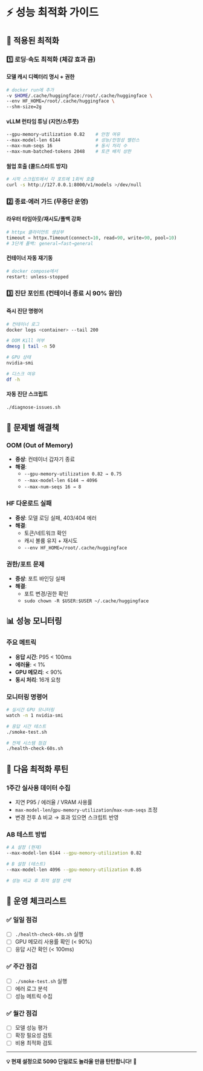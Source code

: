 # ⚡ 성능 최적화 가이드

## 🎯 **적용된 최적화**

### 1️⃣ **로딩·속도 최적화 (체감 효과 큼)**

#### **모델 캐시 디렉터리 명시 + 권한**
```bash
# docker run에 추가
-v $HOME/.cache/huggingface:/root/.cache/huggingface \
--env HF_HOME=/root/.cache/huggingface \
--shm-size=2g
```

#### **vLLM 런타임 튜닝 (지연/스루풋)**
```bash
--gpu-memory-utilization 0.82    # 안정 여유
--max-model-len 6144             # 성능/안정성 밸런스
--max-num-seqs 16                # 동시 처리 수
--max-num-batched-tokens 2048    # 토큰 배치 상한
```

#### **웜업 호출 (콜드스타트 방지)**
```bash
# 시작 스크립트에서 각 포트에 1회씩 호출
curl -s http://127.0.0.1:8000/v1/models >/dev/null
```

### 2️⃣ **종료·에러 가드 (무중단 운영)**

#### **라우터 타임아웃/재시도/폴백 강화**
```python
# httpx 클라이언트 생성부
timeout = httpx.Timeout(connect=10, read=90, write=90, pool=10)
# 3단계 폴백: general→fast→general
```

#### **컨테이너 자동 재기동**
```bash
# docker compose에서
restart: unless-stopped
```

### 3️⃣ **진단 포인트 (컨테이너 종료 시 90% 원인)**

#### **즉시 진단 명령어**
```bash
# 컨테이너 로그
docker logs <container> --tail 200

# OOM Kill 여부
dmesg | tail -n 50

# GPU 상태
nvidia-smi

# 디스크 여유
df -h
```

#### **자동 진단 스크립트**
```bash
./diagnose-issues.sh
```

## 🔧 **문제별 해결책**

### **OOM (Out of Memory)**
- **증상**: 컨테이너 갑자기 종료
- **해결**: 
  - `--gpu-memory-utilization 0.82 → 0.75`
  - `--max-model-len 6144 → 4096`
  - `--max-num-seqs 16 → 8`

### **HF 다운로드 실패**
- **증상**: 모델 로딩 실패, 403/404 에러
- **해결**: 
  - 토큰/네트워크 확인
  - 캐시 볼륨 유지 + 재시도
  - `--env HF_HOME=/root/.cache/huggingface`

### **권한/포트 문제**
- **증상**: 포트 바인딩 실패
- **해결**: 
  - 포트 변경/권한 확인
  - `sudo chown -R $USER:$USER ~/.cache/huggingface`

## 📊 **성능 모니터링**

### **주요 메트릭**
- **응답 시간**: P95 < 100ms
- **에러율**: < 1%
- **GPU 메모리**: < 90%
- **동시 처리**: 16개 요청

### **모니터링 명령어**
```bash
# 실시간 GPU 모니터링
watch -n 1 nvidia-smi

# 응답 시간 테스트
./smoke-test.sh

# 전체 시스템 점검
./health-check-60s.sh
```

## 🚀 **다음 최적화 루틴**

### **1주간 실사용 데이터 수집**
- 지연 P95 / 에러율 / VRAM 사용률
- `max-model-len`/`gpu-memory-utilization`/`max-num-seqs` 조정
- 변경 전후 Δ 비교 → 효과 있으면 스크립트 반영

### **AB 테스트 방법**
```bash
# A 설정 (현재)
--max-model-len 6144 --gpu-memory-utilization 0.82

# B 설정 (테스트)
--max-model-len 4096 --gpu-memory-utilization 0.85

# 성능 비교 후 최적 설정 선택
```

## 🎯 **운영 체크리스트**

### ✅ **일일 점검**
- [ ] `./health-check-60s.sh` 실행
- [ ] GPU 메모리 사용률 확인 (< 90%)
- [ ] 응답 시간 확인 (< 100ms)

### ✅ **주간 점검**
- [ ] `./smoke-test.sh` 실행
- [ ] 에러 로그 분석
- [ ] 성능 메트릭 수집

### ✅ **월간 점검**
- [ ] 모델 성능 평가
- [ ] 확장 필요성 검토
- [ ] 비용 최적화 검토

---

**💡 현재 설정으로 5090 단일로도 놀라울 만큼 탄탄합니다!** 🚀
